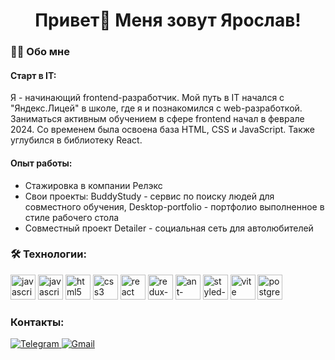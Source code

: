<h1 align="center">Привет👋 Меня зовут Ярослав!</h1>

###

<h3 align="left">👩‍💻  Обо мне</h3>
<h4 align="left">Старт в IT:</h4>
<p align="left">
  Я - начинающий frontend-разработчик. Мой путь в IT начался с "Яндекс.Лицей" в школе, где я и познакомился с web-разработкой. Заниматься активным обучением в сфере frontend начал в феврале 2024. Со временем была освоена база HTML, CSS и JavaScript. Также углубился в библиотеку React.
</p>
<h4 align="left">Опыт работы:</h3>
<ul align="left">
  <li>Стажировка в компании Релэкс</li>
  <li>Свои проекты: BuddyStudy - сервис по поиску людей для совместного обучения, Desktop-portfolio - портфолио выполненное в стиле рабочего стола</li>
  <li>Совместный проект Detailer - социальная сеть для автолюбителей</li>
</ul>

###

###

<h3 align="left">🛠 Технологии:</h3>

<div align="left">
  <img src="https://cdn.jsdelivr.net/gh/devicons/devicon/icons/javascript/javascript-original.svg" height="40" alt="javascript logo"  />
  <img src="https://cdn.jsdelivr.net/gh/devicons/devicon/icons/typescript/typescript-original.svg" height="40" alt="javascript logo"  />
  <img src="https://cdn.jsdelivr.net/gh/devicons/devicon/icons/html5/html5-original.svg" height="40" alt="html5 logo"  />
  <img src="https://cdn.jsdelivr.net/gh/devicons/devicon/icons/css3/css3-original.svg" height="40" alt="css3 logo"  />
  <img src="https://cdn.jsdelivr.net/gh/devicons/devicon/icons/react/react-original.svg" height="40" alt="react logo"  />
  <img src="https://cdn.jsdelivr.net/gh/devicons/devicon/icons/redux/redux-original.svg" height="40" alt="redux-toolkit logo"  />
  <img src="https://cdn.jsdelivr.net/gh/devicons/devicon/icons/antdesign/antdesign-original.svg" height="40" alt="ant-design logo"  />
  <img src="https://github.com/styled-components/brand/blob/master/styled-components.svg" height="40" alt="styled-components logo"  />
  <img src="https://skillicons.dev/icons?i=vite" height="40" alt="vite logo"  />
  <img src="https://skillicons.dev/icons?i=postgres" height="40" alt="postgresql logo"  />
</div>

###

###

<h3 align="left">Контакты:</h3>
<div>
  <a href="https://t.me/IntInput" target="_blank">
    <img src="https://img.shields.io/badge/Telegram-26A5E4?style=for-the-badge&logo=telegram&logoColor=white" alt="Telegram">
  </a>
  <a href="mailto:shavrovya@gmail.com" target="_blank">
    <img src="https://img.shields.io/badge/Gmail-D14836?style=for-the-badge&logo=gmail&logoColor=white" alt="Gmail">
  </a>
</div>


###

